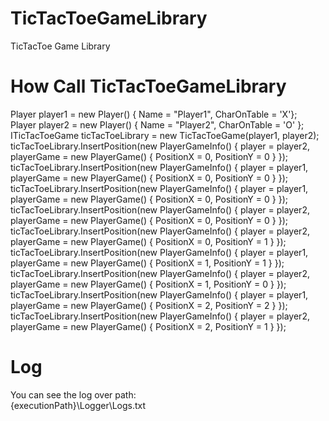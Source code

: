 # TicTacToeGameLibrary
TicTacToe Game Library

# How Call TicTacToeGameLibrary  
Player player1 = new Player() { Name = "Player1", CharOnTable = 'X'};  
Player player2 = new Player() { Name = "Player2", CharOnTable = 'O' };  
ITicTacToeGame ticTacToeLibrary = new TicTacToeGame(player1, player2);  
ticTacToeLibrary.InsertPosition(new PlayerGameInfo() { player = player2, playerGame = new PlayerGame() { PositionX = 0, PositionY = 0 } });  
ticTacToeLibrary.InsertPosition(new PlayerGameInfo() { player = player1, playerGame = new PlayerGame() { PositionX = 0, PositionY = 0 } });
ticTacToeLibrary.InsertPosition(new PlayerGameInfo() { player = player1, playerGame = new PlayerGame() { PositionX = 0, PositionY = 0 } });
ticTacToeLibrary.InsertPosition(new PlayerGameInfo() { player = player2, playerGame = new PlayerGame() { PositionX = 0, PositionY = 0 } });
ticTacToeLibrary.InsertPosition(new PlayerGameInfo() { player = player2, playerGame = new PlayerGame() { PositionX = 0, PositionY = 1 } });
ticTacToeLibrary.InsertPosition(new PlayerGameInfo() { player = player1, playerGame = new PlayerGame() { PositionX = 1, PositionY = 1 } });
ticTacToeLibrary.InsertPosition(new PlayerGameInfo() { player = player2, playerGame = new PlayerGame() { PositionX = 1, PositionY = 0 } });
ticTacToeLibrary.InsertPosition(new PlayerGameInfo() { player = player1, playerGame = new PlayerGame() { PositionX = 2, PositionY = 2 } });
ticTacToeLibrary.InsertPosition(new PlayerGameInfo() { player = player2, playerGame = new PlayerGame() { PositionX = 2, PositionY = 1 } });

# Log
You can see the log over path:  
{executionPath}\Logger\Logs.txt
